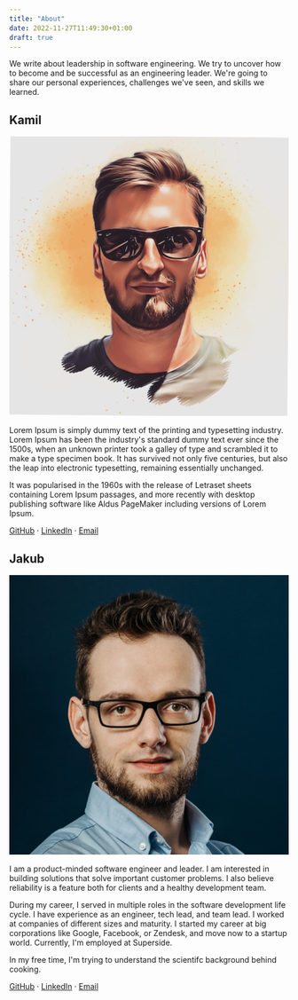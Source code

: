 ```yaml
---
title: "About"
date: 2022-11-27T11:49:30+01:00
draft: true
---
```


We write about leadership in software engineering. We try to uncover how to become and be successful as an engineering leader. We're going 
to share our personal experiences, challenges we've seen, and skills we learned.

## Kamil
<img class="about-profile" src="./kamil.jpeg">

Lorem Ipsum is simply dummy text of the printing and typesetting industry. Lorem Ipsum has been the industry's standard dummy text ever since the 1500s, when an unknown printer took a galley of type and scrambled it to make a type specimen book. It has survived not only five centuries, but also the leap into electronic typesetting, remaining essentially unchanged. 

It was popularised in the 1960s with the release of Letraset sheets containing Lorem Ipsum passages, and more recently with desktop publishing software like Aldus PageMaker including versions of Lorem Ipsum.

<a href="https://github.com/Crossy147"> <i class="about-fa-icon fab fa-github"></i>GitHub</a>
<span>&#183;</span>
<a href="https://www.linkedin.com/in/kamil-pietruszka/"> <i class="about-fa-icon fab fa-linkedin-in"></i>LinkedIn</a>
<span>&#183;</span>
<a href="mailto:pl.kamil.pietruszka@gmail.com"> <i class="about-fa-icon fa fa-envelope"></i>Email</a>

## Jakub
<img class="about-profile" src="./jakub.jpg">

I am a product-minded software engineer and leader. I am interested in building solutions that solve important customer problems. I also
believe reliability is a feature both for clients and a healthy development team.

During my career, I served in multiple roles in the software development life cycle. I have experience as an engineer, tech lead, and team lead.
I worked at companies of different sizes and maturity. I started my career at big corporations like Google, Facebook, or Zendesk, and move 
now to a startup world. Currently, I'm employed at Superside. 

In my free time, I'm trying to understand the scientifc background behind cooking.

<a href="https://github.com/j-nowak"> <i class="about-fa-icon fab fa-github"></i>GitHub</a>
<span>&#183;</span>
<a href="https://www.linkedin.com/in/jakub-nowak-0909329b"> <i class="about-fa-icon fab fa-linkedin-in"></i>LinkedIn</a>
<span>&#183;</span>
<a href="mailto:pl.jakub.nowak@gmail.com"> <i class="about-fa-icon fa fa-envelope"></i>Email</a>
